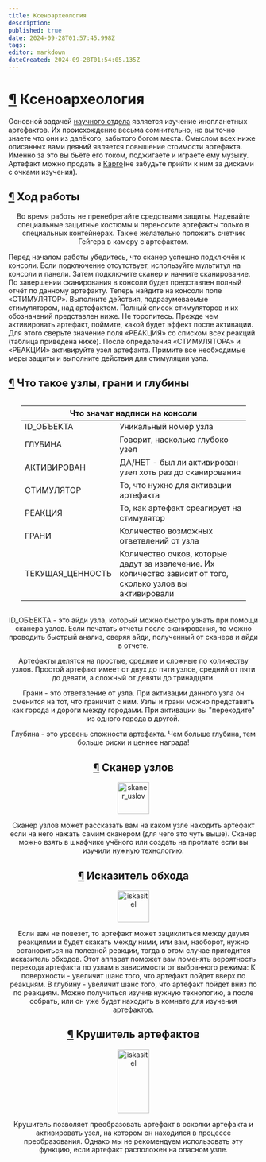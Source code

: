 ```yaml
---
title: Ксеноархеология
description: 
published: true
date: 2024-09-28T01:57:45.998Z
tags: 
editor: markdown
dateCreated: 2024-09-28T01:54:05.135Z
---
```


<h1 id="ксеноархеология" class="toc-header"><a class="toc-anchor" href="#ксеноархеология">¶</a> Ксеноархеология</h1><div> 
</div><p>Основной задачей <a href="/roles/scientificdepartment" class="is-internal-link is-valid-page">научного отдела</a> является изучение инопланетных артефактов. Их происхождение весьма сомнительно, но вы точно знаете что они из далёкого, забытого богом места. Смыслом всех ниже описанных вами деяний является повышение стоимости артефакта. Именно за это вы бьёте его током, поджигаете и играете ему музыку. Артефакт можно продать в <a href="/roles/supplydepartment" class="is-internal-link is-valid-page">Карго</a>(не забудьте прийти к ним за дисками с очками изучения).</p><div>     
</div><h2 id="ход-работы" class="toc-header"><a class="toc-anchor" href="#ход-работы">¶</a> Ход работы</h2>
<center>
  <div class="alert-box">
    <p>Во время работы не пренебрегайте средствами защиты. Надевайте специальные защитные костюмы и переносите артефакты только в специальных контейнерах. Также желательно положить счетчик Гейгера в камеру с артефактом.</p>
  </div>
</center>
<p>Перед началом работы убедитесь, что сканер успешно подключён к консоли. Если подключение отсутствует, используйте мультитул на консоли и панели. Затем подключите сканер и начните сканирование. По завершении сканирования в консоли будет представлен полный отчёт по данному артефакту. Теперь найдите на консоли поле «СТИМУЛЯТОР». Выполните действия, подразумеваемые стимулятором, над артефактом. Полный список стимуляторов и их обозначений представлен ниже. Не торопитесь. Прежде чем активировать артефакт, поймите, какой будет эффект после активации. Для этого сверьте значение поля «РЕАКЦИЯ» со списком всех реакций (таблица приведена ниже). После определения «СТИМУЛЯТОРА» и «РЕАКЦИИ» активируйте узел артефакта. Примите все необходимые меры защиты и выполните действия для стимуляции узла.</p>
<h2 id="что-такое-узлы-грани-и-глубины" class="toc-header"><a class="toc-anchor" href="#что-такое-узлы-грани-и-глубины">¶</a> Что такое узлы, грани и глубины</h2>
<center style="overflow-x: auto">
  <table class="rnd" style="width: 90%">
    <thead>
      <tr>
        <th colspan="2">Что значат надписи на консоли</th>
      </tr>
    </thead>
    <tbody>
      <tr>
        <td>ID_ОБЪЕКТА</td>
        <td>Уникальный номер узла</td>
      </tr>
      <tr>
        <td>ГЛУБИНА</td>
        <td>Говорит, насколько глубоко узел</td>
      </tr>
      <tr>
        <td>АКТИВИРОВАН</td>
        <td>ДА/НЕТ - был ли активирован узел хоть раз до сканирования</td>
      </tr>
      <tr>
        <td>СТИМУЛЯТОР</td>
        <td>То, что нужно для активации артефакта</td>
      </tr>
      <tr>
        <td>РЕАКЦИЯ</td>
        <td>То, как артефакт среагирует на стимулятор</td>
      </tr>
      <tr>
        <td>ГРАНИ</td>
        <td>Количество возможных ответвлений от узла</td>
      </tr>
      <tr>
        <td>ТЕКУЩАЯ_ЦЕННОСТЬ</td>
        <td>Количество очков, которые дадут за извлечение. Их количество зависит от того, сколько узлов вы активировали</td>
      </tr>
    </tbody>
  </table>
</center>
<center>
  <div class="long-boring-text">
    <p>ID_ОБЪЕКТА - это айди узла, который можно быстро узнать при помощи сканера узлов. Если печатать отчеты после сканирования, то можно проводить быстрый анализ, сверяя айди, полученный от сканера и айди в отчете.</p> 
    <p>Артефакты делятся на простые, средние и сложные по количеству узлов. Простой артефакт имеет от двух до пяти узлов, средний от пяти до девяти, а сложный от девяти до тринадцати.</p>
    <p> Грани - это ответвление от узла. При активации данного узла он сменится на тот, что граничит с ним. Узлы и грани можно представить как города и дороги между городами. При активации вы "переходите" из одного города в другой.</p>
    <p> Глубина - это уровень сложности артефакта. Чем больше глубина, тем больше риски и ценнее награда!</p>
  </div>
</center>
<center>
  <h2 id="сканер-узлов" class="toc-header"><a class="toc-anchor" href="#сканер-узлов">¶</a> Сканер узлов</h2> 
<p>
  <div class="info-item-container">
    <img src="/guides/science/xenoarcheology/skaner_uslov.gif" alt="skaner_uslov" width="64" height="64">  
    <p>Сканер узлов может рассказать вам на каком узле находить артефакт если на него нажать самим сканером (для чего это чуть выше). Сканер можно взять в шкафчике учёного или создать на протлате если вы изучили нужную технологию.
    </p>
  </div>
  <h2 id="исказитель-обхода" class="toc-header"><a class="toc-anchor" href="#исказитель-обхода">¶</a> Исказитель обхода</h2> <p>

  <div class="info-item-container">
    <img src="/guides/science/xenoarcheology/iskasitel.png" alt="iskasitel" width="64" height="64">
    <p>Если вам не повезет, то артефакт может зациклиться между двумя реакциями и будет скакать между ними, или вам, наоборот, нужно остановиться на полезной реакции, тогда в этом случае пригодится исказитель обходов. Этот аппарат поможет вам поменять вероятность перехода артефакта по узлам в зависимости от выбранного режима: К поверхности - увеличит шанс того, что артефакт пойдет вверх по реакциям. В глубину - увеличит шанс того, что артефакт пойдет вниз по по реакциям. Можно получиться изучив нужную технологию, а после собрать, или он уже будет находить в комнате для изучения артефактов.</p> 
  </div>
<h2 id="крушитель-артефактов" class="toc-header"><a class="toc-anchor" href="#крушитель-артефактов">¶</a> Крушитель артефактов</h2> <p>

  <div class="info-item-container"> 
    <img src="/guides/science/xenoarcheology/crusher.png" alt="iskasitel" width="64" height="128" style="width: 64px; margin-inline: 48px">
    <p>Крушитель позволяет преобразовать артефакт в осколки артефакта и активировать узел, на котором он находился в процессе преобразования. Однако мы не рекомендуем использовать эту функцию, если артефакт расположен на опасном узле.</p> 
  </div>   
</center>
<br>
<tabset><template v-slot:tabs=""><li>Стимуляторы</li><li>Реакции</li><li>Постоянные реакции</li></template><template v-slot:content=""><div class="tabset-panel"><table class="classification-table">    
    <thead>
      <tr>
        <th>Глубина</th>
        <th>Название стимулятора</th>
        <th>Как активировать</th>
      </tr>
    </thead>
    <tbody>
      <tr class="green">
        <td>0</td>
        <td>Физические повреждения</td>
        <td>Взаимодействуйте с артефактом, например, тащите</td>
      </tr>
      <tr class="green">
        <td>0</td>
        <td>Таймер</td>
        <td>Немного подождите</td>
      </tr>
      <tr class="green">
        <td>0</td>
        <td>Внимательное изучение</td>
        <td>Осмотрите артефакт</td>
      </tr>
      <tr class="green">
        <td>0</td>
        <td>Использование инструментов</td>
        <td>Прикрутите артефакт ключом, а после открутите</td>
      </tr>
      <tr class="green">
        <td>0</td>
        <td>Электричество</td>
        <td>Используйте мультитул на артефакте</td>
      </tr>
      <tr class="yellow">
        <td>1</td>
        <td>Звуковые вибрации</td>
        <td>Достаточно открыть панель MIDI инстуремента около артефакта</td>
      </tr>
      <tr class="yellow">
        <td>1</td>
        <td>Физические повреждения</td>
        <td>Нанесите артефакту 50 механического урона</td>
      </tr>
      <tr class="yellow">
        <td>1</td>
        <td>Активное замедление</td>
        <td>Артефакты с типом предмета можно взять в руки, возьмите артефакт и киньте</td>
      </tr>
      <tr class="yellow">
        <td>1</td>
        <td>Высокая температура</td>
        <td>Ударьте по артефакту включенной сваркой</td>
      </tr>
      <tr class="yellow">
        <td>1</td>
        <td>Водочувствительность</td>
        <td>Ударьте артефакт сосудом с водой или прысните огнетушителем</td>
      </tr>
      <tr class="yellow">
        <td>1</td>
        <td>Взаимодействие с гемоглобином</td>
        <td>Ударьте артефакт сосудом с кровью или прысните огнетушителем с кровью</td>
      </tr>
      <tr class="orange">
        <td>2</td>
        <td>Стандартные атмосферные газы</td>
        <td>Артефакт активируется, если в атмосфере будет один из <a href="/guides/pipes" class="is-internal-link is-valid-page">газов</a>: Кислород, Азот или Диоксид углерода</td>
      </tr>
      <tr class="orange">
        <td>2</td>
        <td>Эссенция жизни</td>
        <td>Убейте любое живое существо около артефакта, достаточно мыши</td>
      </tr>
      <tr class="orange">
        <td>2</td>
        <td>Магнитные волны</td>
        <td>Включите магнитные ботинки возле артефакта</td>
      </tr>
      <tr class="orange">
        <td>2</td>
        <td>Экстремальное давление</td>
        <td>Артефакт должен быть в месте, где давление ниже 50кПа</td>
      </tr>
      <tr class="red">
        <td>3</td>
        <td>Физические повреждения</td>
        <td>Нанесите артефакту 500 физического урона</td>
      </tr>
      <tr class="red">
        <td>3</td>
        <td>Радиация</td>
        <td>Артефакт должен получить 50 радиационного урона</td>
      </tr>
      <tr class="red">
        <td>3</td>
        <td>Экстремальное давление</td>
        <td>Артефакт должен быть в месте где давление выше 385кПа</td>
      </tr>
      <tr class="red">
        <td>3</td>
        <td>Газообразная плазма</td>
        <td>В атмосфере у артефакта должна быть газообразная плазма</td>
      </tr>
    </tbody>  
  </table></div><div class="tabset-panel"><table class="classification-table">    
    <thead>
      <tr>
        <th>Глубина</th>
        <th>Название реакции</th>
        <th>Реакция</th>
      </tr>
    </thead>
    <tbody>
      <tr class="green">
        <td>0</td>
        <td>Мозговое воздействие</td>
        <td>При активации игроки вблизи артефакта почувствуют себя либо плохо, либо хорошо (влияет только на ваше РП)</td>
      </tr>
      <tr class="green">
        <td>0</td>
        <td>Создание материи</td>
        <td>Создание мусора</td>
      </tr>
      <tr class="green">
        <td>0</td>
        <td>Создание материи</td>
        <td>Создание бананов и лужи калия</td>
      </tr>
      <tr class="green">
        <td>0</td>
        <td>Электрическое воздействие</td>
        <td>Светильники вблизи артефакта начнут мигать</td>
      </tr>
      <tr class="green">
        <td>0</td>
        <td>Нету названия</td>
        <td>Пассивное мощное свечение</td>
      </tr>
      <tr class="green">
        <td>0</td>
        <td>Биохимическое воздействие</td>
        <td>Лужа из случайных химикатов из раздатчика</td>
      </tr>
      <tr class="green">
        <td>0</td>
        <td>Воздействие на окружение</td>
        <td>Отрывает плитку и отбрасывает все предметы от себя</td>
      </tr> 
      <tr class="yellow">
        <td>1</td>
        <td>Потребление энергии</td>
        <td>Охладит воздух вокруг себя</td>
      </tr>
      <tr class="yellow">
        <td>1 </td>
        <td>Высвобождение энергии</td>
        <td>Нагреет воздух вокруг себя</td>
      </tr>
      <tr class="yellow">
        <td>1</td>
        <td>Высвобождение энергии</td>
        <td>Зарядит все батарейки около себя</td>
      </tr>
      <tr class="yellow">
        <td>1</td>
        <td>Высвобождение энергии</td>
        <td>Излучение радиации, когда находиться на узле с этой реакцией</td>
      </tr>
      <tr class="yellow">
        <td>1</td>
        <td>Биохимическое воздействие</td>
        <td>Пена со случайным не токсичным веществом</td>
      </tr>
      <tr class="yellow">
        <td>1</td>
        <td>Создание материи</td>
        <td>Создание дерева (не материала). Максимум 3 активации</td>
      </tr>
      <tr class="yellow">
        <td>1</td>
        <td>Создание материи</td>
        <td>Создание случайного музыкального инструмента. Максимум 5 активаций</td>
      </tr>
      <tr class="yellow">
        <td>1</td>
        <td>Создание материи</td>
        <td>Создание макаки с шансом 95% или гориллы с шансом 5%</td>
      </tr>
      <tr class="yellow">
        <td>1</td>
        <td>Электрическое воздействие</td>
        <td>Отрытие всех шлюзов и гермозатворов в определённом радиусе(даже если они заварены или на болтах)</td>
      </tr>
      <tr class="yellow">
        <td>1</td>
        <td>Магнитные волны</td>
        <td>Начинает вращать объекты вокруг себя</td>
      </tr>
      <tr class="orange">
        <td>2</td>
        <td>Воздействие на окружение</td>
        <td>Радиоактивный взрыв ломающий провода и наносящий радиоактивный урон</td>
      </tr>
      <tr class="orange">
        <td>2</td>
        <td>Воздействие на окружение</td>
        <td>200 структурного урона окнам поблизости с шансом 75%</td>
      </tr>
      <tr class="orange">
        <td>2</td>
        <td>Воздействие на окружение</td>
        <td>Создание случайного газа: диоксид углерода, плазма, тритий, оксид азота, фрезон</td>
      </tr>
      <tr class="orange">
        <td>2</td>
        <td>Создание материи</td>
        <td>Создание карпа или голокарпа. Максимум 5 активаций</td>
      </tr>
      <tr class="orange">
        <td>2</td>
        <td>Создание материи</td>
        <td>Создание руды</td>
      </tr>
      <tr class="orange">
        <td>2</td>
        <td>Создание материи</td>
        <td>Создание разной суммы денег. Максимум 10 активаций</td>
      </tr>
      <tr class="orange">
        <td>2</td>
        <td>Создание материи</td>
        <td>Создание случайной фауны, как мирной, так и агрессивной. Максимум 5 активаций</td>
      </tr>
      <tr class="orange">
        <td>2</td>
        <td>Метафизическое перемещение</td>
        <td>Артефакт телепортируется в случайную точку неподалеку</td>
      </tr>
      <tr class="orange">
        <td>2</td>
        <td>Визуальные искажения</td>
        <td>Артефакт станет невидимым на время активации данного узла</td>
      </tr>
      <tr class="orange">
        <td>2</td>
        <td>Биохимическое воздействие</td>
        <td>Пена с лекарствами: дермалин, аритразин, бикардин, инапровалин, келотан, дексалин, омнизин</td>
      </tr>
      <tr class="orange">
        <td>2</td>
        <td>Биохимическое воздействие</td>
        <td>Лужа, которая может содержать: дермалин, аритразин, бикардин, инапровалин, келотан, дексалин, омнизин, напалм, токсин, эпинефрин, когнизин, ультраваскулин, пакс, сидерлак</td>
      </tr>
      <tr class="orange">
        <td>2</td>
        <td>Электрическое воздействие</td>
        <td>ЭМИ взрыв, ломающий лампы, отключающий электронику и разряжающий батареи в определённом радиусе</td>
      </tr>   
      <tr class="orange">
        <td>2</td>
        <td>Трансмагрификационная активность</td>
        <td>Превратит игроков поблизости в обезьян, ящериц или гуманоидов на 30 секунд</td>
      </tr>
      <tr class="red">
        <td>3</td>
        <td>Воздействие на окружение</td>
        <td>Вылечит существ в радиусе 8 тайлов от 300 механического и ожогового урона</td>
      </tr>
      <tr class="red">
        <td>3</td>
        <td>Воздействие на окружение</td>
        <td>Мощный взрыв, который может сорвать каркас пола</td>
      </tr>   
      <tr class="red">
        <td>3</td>
        <td>Создание материи</td>
        <td>Создание 30 единиц пластика/стали/стекла. Максимум 5 активаций</td>
      </tr>
      <tr class="red">
        <td>3</td>
        <td>Создание материи</td>
        <td>Создание случайного артефакта. Максимум 1 активация</td>
      </tr>
      <tr class="red">
        <td>3</td>
        <td>Создание материи</td>
        <td>Создание аномалии. Максимум 1 активация</td>
      </tr>
      <tr class="red">
        <td>3</td>
        <td>Метафизическое перемещение</td>
        <td>Меняет местами всех живых существ в определённом радиусе</td>
      </tr>
      <tr class="red">
        <td>3</td>
        <td>Метафизическое перемещение</td>
        <td>Телепорт от артефакта в случайное место на станции на 2 минуты</td>
      </tr>
      <tr class="red">
        <td>3</td>
        <td>Высвобождение энергии</td>
        <td>Поджог всех существ в радиусе 7 тайлов</td>
      </tr>
      <tr class="red">
        <td>3</td>
        <td>Высвобождение энергии</td>
        <td>Очень сильное излучение, пока артефакт находиться на этом узле</td>
      </tr>
      <tr class="red">
        <td>3</td>
        <td>Биохимическое воздействие</td>
        <td>Создание токсичной пены (пена проходит сквозь одежду и маски)</td>
      </tr>
      <tr class="death">
        <td>10</td>
        <td>Полномасштабные разрушения</td>
        <td>Создание сингулярности</td>
      </tr>
      <tr class="death">
        <td>10</td>
        <td>Полномасштабные разрушения</td>
        <td>Создание теслы</td>
      </tr>
    </tbody> 
  </table></div><div class="tabset-panel"><table class="classification-table">   
    <thead>
      <tr>
        <th>Глубина</th>
        <th>Название реакции</th>
        <th>Реакция</th>
      </tr>
    </thead>
    <tbody>  
      <tr class="orange">
        <td>2</td>
        <td>Дистанционная связь</td>
        <td>Артефакт становиться телекомом со всеми каналами связи, кроме синдикатов</td>
      </tr>
      <tr class="orange">
        <td>2</td>
        <td>Мозговое воздействие</td>
        <td>Артефакт становиться музыкальным инструментом</td>
      </tr>
      <tr class="orange">
        <td>2</td>
        <td>Внутренняя камера</td>
        <td>Артефакт становиться хранилищем</td>
      </tr>
      <tr class="orange">
        <td>2</td>
        <td>Внутренняя камера</td>
        <td>Артефакт становиться мензуркой на 150 единиц</td>
      </tr>
      <tr class="orange">
        <td>2</td>
        <td>Метафизическое перемещение</td>
        <td>Артефакт хаотично двигается</td>
      </tr>
      <tr class="orange">
        <td>2</td>
        <td>Метафизическое перемещение</td>
        <td>Артефакт ускорит игрока который его держит на 30%</td>
      </tr>
      <tr class="orange">
        <td>2</td>
        <td>Структурное фазирование</td>
        <td>Артефакт начинает проходить сквозь объекты</td>
      </tr>
      <tr class="red">
        <td>3</td>
        <td>Зазубренный вращатель</td>
        <td>Артефакт становится буром</td>
      </tr>
      <tr class="red">
        <td>3</td>
        <td>Конгломерат устройств</td>
        <td>Артефакт становиться универсальным инструментом со всеми свойствами кроме сварки</td>
      </tr>
      <tr class="red">
        <td>3</td>
        <td>Маленький ускоритель частиц</td>
        <td>Артефакт становиться револьвером на 6 45. магнум</td>
      </tr>
      <tr class="red">
        <td>3</td>
        <td>Высвобождение энергии</td>
        <td>Артефакт становиться генератором на 20000 ватт</td>
      </tr>
      <tr class="red">
        <td>3</td>
        <td>Неврологическая активность</td>
        <td>Артефакт станет ролью для призраков</td>
      </tr>   
    </tbody>
  </table><p>Дополнение: стимулятор или реакция не обязательно будет на своей глубине</p></div></template></tabset><div>
  </div><div>
  </div><div>
  </div><div>  
  </div><div>
  </div><div>  
  </div>